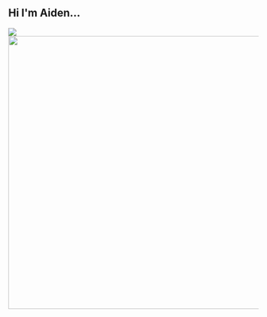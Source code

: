 ## Hi I'm Aiden...

<a href="https://github.com/AidenGittins/AidenGittins">
  <img align="center" src="https://github-readme-stats.vercel.app/api/top-langs/?username=AidenGittins&hide=java" />
</a>

<a href="https://github.com/AidenGittins/AidenGittins">
  <img align="center" src="https://spotify-readme-cyan.vercel.app/api/spotify-playing" width="550" />
</a>

<!-- ## Spotify Playing -->
<!-- <a> -->
<!-- <img align="center" src="https://spotify-readme-cyan.vercel.app/api/spotify-playing" alt="Spotify Playing" width="450" />
<!-- </a> -->
